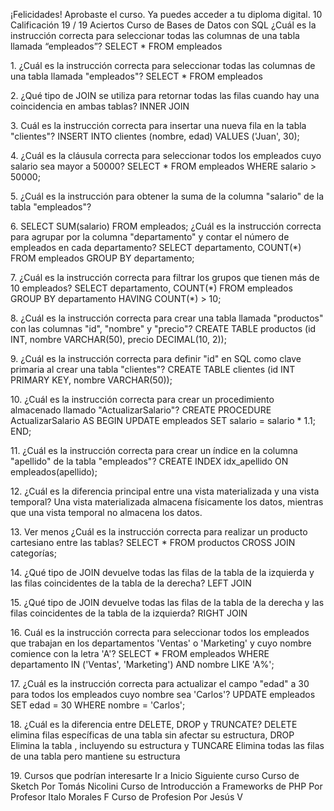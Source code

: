 ¡Felicidades!
Aprobaste el curso. Ya puedes acceder a tu diploma digital.
10
Calificación
19 / 19
Aciertos
Curso de Bases de Datos con SQL
¿Cuál es la instrucción correcta para seleccionar todas las columnas de una tabla llamada
“empleados”?
SELECT \* FROM empleados

1\.
¿Cuál es la instrucción correcta para seleccionar todas las columnas de una tabla llamada
"empleados"?
SELECT \* FROM empleados

2\.
¿Qué tipo de JOIN se utiliza para retornar todas las filas cuando hay una coincidencia en
ambas tablas?
INNER JOIN

3\.
Cuál es la instrucción correcta para insertar una nueva fila en la tabla "clientes"?
INSERT INTO clientes (nombre, edad) VALUES ('Juan', 30\);

4\.
¿Cuál es la cláusula correcta para seleccionar todos los empleados cuyo salario sea mayor a
50000?
SELECT \* FROM empleados WHERE salario \> 50000;

5\.
¿Cuál es la instrucción para obtener la suma de la columna "salario" de la tabla "empleados"?

6\.
SELECT SUM(salario) FROM empleados;
¿Cuál es la instrucción correcta para agrupar por la columna "departamento" y contar el
número de empleados en cada departamento?
SELECT departamento, COUNT(\*) FROM empleados GROUP BY departamento;

7\.
¿Cuál es la instrucción correcta para filtrar los grupos que tienen más de 10 empleados?
SELECT departamento, COUNT(\*) FROM empleados GROUP BY departamento
HAVING COUNT(\*) \> 10;

8\.
¿Cuál es la instrucción correcta para crear una tabla llamada "productos" con las columnas
"id", "nombre" y "precio"?
CREATE TABLE productos (id INT, nombre VARCHAR(50\), precio DECIMAL(10, 2\));

9\.
¿Cuál es la instrucción correcta para definir "id" en SQL como clave primaria al crear una tabla
"clientes"?
CREATE TABLE clientes (id INT PRIMARY KEY, nombre VARCHAR(50\));

10\.
¿Cuál es la instrucción correcta para crear un procedimiento almacenado llamado
"ActualizarSalario"?
CREATE PROCEDURE ActualizarSalario AS BEGIN UPDATE empleados SET salario \=
salario \* 
1\.1; END;

11\.
¿Cuál es la instrucción correcta para crear un índice en la columna "apellido" de la tabla
"empleados"?
CREATE INDEX idx\_apellido ON empleados(apellido);

12\.
¿Cuál es la diferencia principal entre una vista materializada y una vista temporal?
Una vista materializada almacena físicamente los datos, mientras que una vista
temporal no almacena los datos.

13\.
Ver menos
¿Cuál es la instrucción correcta para realizar un producto cartesiano entre las tablas?
SELECT \* FROM productos CROSS JOIN categorías;

14\.
¿Qué tipo de JOIN devuelve todas las filas de la tabla de la izquierda y las filas coincidentes de
la tabla de la derecha?
LEFT JOIN

15\.
¿Qué tipo de JOIN devuelve todas las filas de la tabla de la derecha y las filas coincidentes de
la tabla de la izquierda?
RIGHT JOIN

16\.
Cuál es la instrucción correcta para seleccionar todos los empleados que trabajan en los
departamentos 'Ventas' o 'Marketing' y cuyo nombre comience con la letra 'A'?
SELECT \* FROM empleados WHERE departamento IN ('Ventas', 'Marketing') AND
nombre LIKE 'A%';

17\.
¿Cuál es la instrucción correcta para actualizar el campo "edad" a 30 para todos los empleados
cuyo nombre sea 'Carlos'?
UPDATE empleados SET edad \= 30 WHERE nombre \= 'Carlos';

18\.
¿Cuál es la diferencia entre DELETE, DROP y TRUNCATE?
DELETE elimina filas específicas de una tabla sin afectar su estructura, DROP
Elimina la tabla , incluyendo su estructura y TUNCARE Elimina todas las filas de una
tabla pero mantiene su estructura

19\.
Cursos que podrían interesarte
Ir a Inicio
Siguiente curso
Curso de Sketch
Por Tomás Nicolini
Curso de Introducción a
Frameworks de PHP
Por Profesor Italo Morales F
Curso de 
Profesion
Por Jesús V
